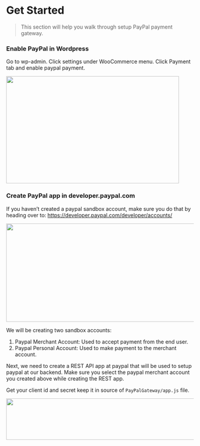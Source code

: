 # Get Started

> This section will help you walk through setup PayPal payment gateway.

### Enable PayPal in Wordpress

Go to wp-admin. Click settings under WooCommerce menu. Click Payment tab and enable paypal payment.

<img src="../img/paypal_enable.png" width="464" height="288">


### Create PayPal app in developer.paypal.com

If you haven’t created a paypal sandbox account, make sure you do that by heading over to: https://developer.paypal.com/developer/accounts/

<img src="../img/paypal_index.png" width="650" height="264.5">

We will be creating two sandbox accounts:

1. Paypal Merchant Account: Used to accept payment from the end user.
2. Paypal Personal Account: Used to make payment to the merchant account.

Next, we need to create a REST API app at paypal that will be used to setup paypal at our backend. Make sure you select the paypal merchant account you created above while creating the REST app. 

Get your client id and secret keep it in source of `PayPalGateway/app.js` file.

<img src="../img/paypal_file.png" width="816" height="111">
 
